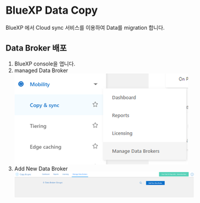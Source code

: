 # BlueXP Data Copy
BlueXP 에서 Cloud sync 서비스를 이용하여 Data를 migration 합니다.

## Data Broker 배포
1. BlueXP console을 엽니다.
2. managed Data Broker
![Alt text](image.png)
3. Add New Data Broker
![Alt text](image-1.png)